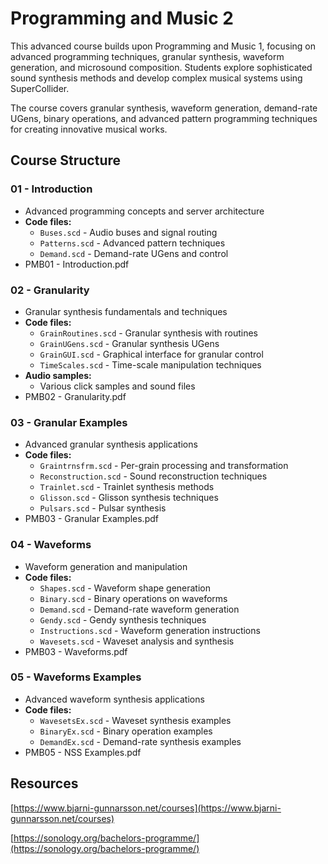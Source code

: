 # Programming and Music 2

This advanced course builds upon Programming and Music 1, focusing on advanced
programming techniques, granular synthesis, waveform generation, and microsound
composition. Students explore sophisticated sound synthesis methods and develop
complex musical systems using SuperCollider.

The course covers granular synthesis, waveform generation, demand-rate UGens,
binary operations, and advanced pattern programming techniques for creating
innovative musical works.

## Course Structure

### 01 - Introduction
- Advanced programming concepts and server architecture
- **Code files:**
  - `Buses.scd` - Audio buses and signal routing
  - `Patterns.scd` - Advanced pattern techniques
  - `Demand.scd` - Demand-rate UGens and control
- PMB01 - Introduction.pdf

### 02 - Granularity
- Granular synthesis fundamentals and techniques
- **Code files:**
  - `GrainRoutines.scd` - Granular synthesis with routines
  - `GrainUGens.scd` - Granular synthesis UGens
  - `GrainGUI.scd` - Graphical interface for granular control
  - `TimeScales.scd` - Time-scale manipulation techniques
- **Audio samples:**
  - Various click samples and sound files
- PMB02 - Granularity.pdf

### 03 - Granular Examples
- Advanced granular synthesis applications
- **Code files:**
  - `Graintrnsfrm.scd` - Per-grain processing and transformation
  - `Reconstruction.scd` - Sound reconstruction techniques
  - `Trainlet.scd` - Trainlet synthesis methods
  - `Glisson.scd` - Glisson synthesis techniques
  - `Pulsars.scd` - Pulsar synthesis
- PMB03 - Granular Examples.pdf

### 04 - Waveforms
- Waveform generation and manipulation
- **Code files:**
  - `Shapes.scd` - Waveform shape generation
  - `Binary.scd` - Binary operations on waveforms
  - `Demand.scd` - Demand-rate waveform generation
  - `Gendy.scd` - Gendy synthesis techniques
  - `Instructions.scd` - Waveform generation instructions
  - `Wavesets.scd` - Waveset analysis and synthesis
- PMB03 - Waveforms.pdf

### 05 - Waveforms Examples
- Advanced waveform synthesis applications
- **Code files:**
  - `WavesetsEx.scd` - Waveset synthesis examples
  - `BinaryEx.scd` - Binary operation examples
  - `DemandEx.scd` - Demand-rate synthesis examples
- PMB05 - NSS Examples.pdf

## Resources

[https://www.bjarni-gunnarsson.net/courses](https://www.bjarni-gunnarsson.net/courses)

[https://sonology.org/bachelors-programme/](https://sonology.org/bachelors-programme/)
